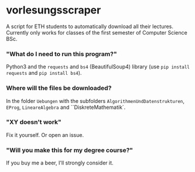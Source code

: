 # vorlesungsscraper
A script for ETH students to automatically download all their lectures.
Currently only works for classes of the first semester of Computer Science BSc.

### "What do I need to run this program?"
Python3 and the `requests` and `bs4` (BeautifulSoup4) library (use `pip install requests` and `pip install bs4`).

### Where will the files be downloaded?
In the folder `Uebungen` with the subfolders `AlgorithmenUndDatenstrukturen`, `EProg`, `LineareAlgebra` and ``DiskreteMathematik`.

### "XY doesn't work"
Fix it yourself. Or open an issue.

### "Will you make this for my degree course?"
If you buy me a beer, I'll strongly consider it.
